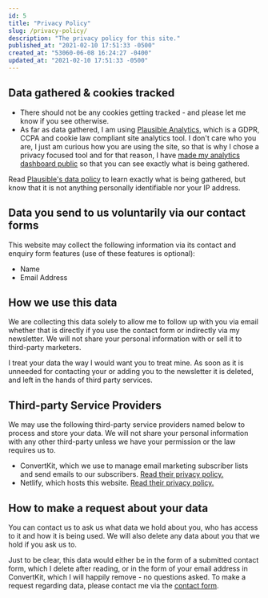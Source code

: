 ```yaml
---
id: 5
title: "Privacy Policy"
slug: /privacy-policy/
description: "The privacy policy for this site."
published_at: "2021-02-10 17:51:33 -0500"
created_at: "53060-06-08 16:24:27 -0400"
updated_at: "2021-02-10 17:51:33 -0500"
---
```


## Data gathered & cookies tracked

- There should not be any cookies getting tracked - and please let me know if you see otherwise.
- As far as data gathered, I am using [Plausible Analytics](https://plausible.io/), which is a GDPR, CCPA and cookie law compliant site analytics tool. I don't care who you are, I just am curious how you are using the site, so that is why I chose a privacy focused tool and for that reason, I have [made my analytics dashboard public](https://plausible.io/andrewm.codes) so that you can see exactly what is being gathered.

Read [Plausible's data policy](https://plausible.io/data-policy) to learn exactly what is being gathered, but know that it is not anything personally identifiable nor your IP address.

## Data you send to us voluntarily via our contact forms

This website may collect the following information via its contact and enquiry form features (use of these features is optional):

- Name
- Email Address

## How we use this data

We are collecting this data solely to allow me to follow up with you via email whether that is directly if you use the contact form or indirectly via my newsletter. We will not share your personal information with or sell it to third-party marketers.

I treat your data the way I would want you to treat mine. As soon as it is unneeded for contacting your or adding you to the newsletter it is deleted, and left in the hands of third party services.

## Third-party Service Providers

We may use the following third-party service providers named below to process and store your data. We will not share your personal information with any other third-party unless we have your permission or the law requires us to.

- ConvertKit, which we use to manage email marketing subscriber lists and send emails to our subscribers. [Read their privacy policy.](https://convertkit.com/privacy)
- Netlify, which hosts this website. [Read their privacy policy.](https://www.netlify.com/privacy/)

## How to make a request about your data

You can contact us to ask us what data we hold about you, who has access to it and how it is being used. We will also delete any data about you that we hold if you ask us to.

Just to be clear, this data would either be in the form of a submitted contact form, which I delete after reading, or in the form of your email address in ConvertKit, which I will happily remove - no questions asked. To make a request regarding data, please contact me via the [contact form](/contact).
